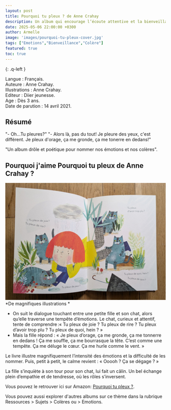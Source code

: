 ```yaml
---
layout: post
title: Pourquoi tu pleux ? de Anne Crahay 
description: Un album qui encourage l’écoute attentive et la bienveillance, tout en dédramatisant les larmes. Un support précieux pour apprendre à accueillir les émotions, simplement, sans jugement.
date: 2025-05-06 22:00:00 +0300
author: Armelle
image: 'images/pourquoi-tu-pleux-cover.jpg'
tags: ["Emotions","Bienveillance","Colère"]
featured: true
toc: true
---
```


{: .q-left }

Langue : Français.      
Auteure : Anne Crahay.                     
Illustrations : Anne Crahay.            
Editeur : Diier jeunesse.             
Age : Dès 3 ans.     
Date de parution : 14 avril 2021.   

## Résumé

"- Oh...Tu pleures?"
"- Alors là, pas du tout! Je pleure des yeux, c'est différent. Je pleux d'orage, ça me gronde, ça me tonerre en dedans!"

"Un album drôle et poétique pour nommer nos émotions et nos colères".


## Pourquoi j'aime Pourquoi tu pleux de Anne Crahay ?

![De magnifiques illustrations](images/pourquoi-tu-pleux-int.jpg)
*De magnifiques illustrations *
- On suit le dialogue touchant entre une petite fille et son chat, alors qu’elle traverse une tempête d’émotions. Le chat, curieux et attentif, tente de comprendre :« Tu pleux de joie ? Tu pleux de rire ? Tu pleux d’avoir trop plu ? Tu pleux de quoi, hein ? »
- Mais la fille répond : « Je pleux d’orage, ça me gronde, ça me tonnerre en dedans ! Ça me souffle, ça me bourrasque la tête. C’est comme une tempête. Ça me déluge le cœur. Ça me hurle comme le vent. »

Le livre illustre magnifiquement l’intensité des émotions et la difficulté de les nommer. Puis, petit à petit, le calme revient : « Ooooh ? Ça se dégage ? »

La fille s’inquiète à son tour pour son chat, lui fait un câlin. Un bel échange plein d’empathie et de tendresse, où les rôles s’inversent.

Vous pouvez le retrouver ici sur Amazon: [Pourquoi tu pleux ?](https://amzn.to/3FFKsiQ). 

Vous pouvez aussi explorer d'autres albums sur ce thème dans la rubrique Ressources > Sujets > Colères ou > Emotions.





